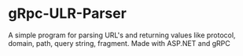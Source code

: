 # gRpc-ULR-Parser

A simple program for parsing URL's and returning values like protocol, domain, path, query string, fragment. Made with ASP.NET and gRPC
